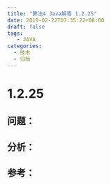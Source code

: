 ```yaml
---
title: "算法4 Java解答 1.2.25"
date: 2019-02-22T07:35:22+08:00
draft: false
tags:
   - JAVA
categories:
  - 技术
  - 归档
---
```



# 1.2.25

## 问题：


## 分析：


## 参考：


